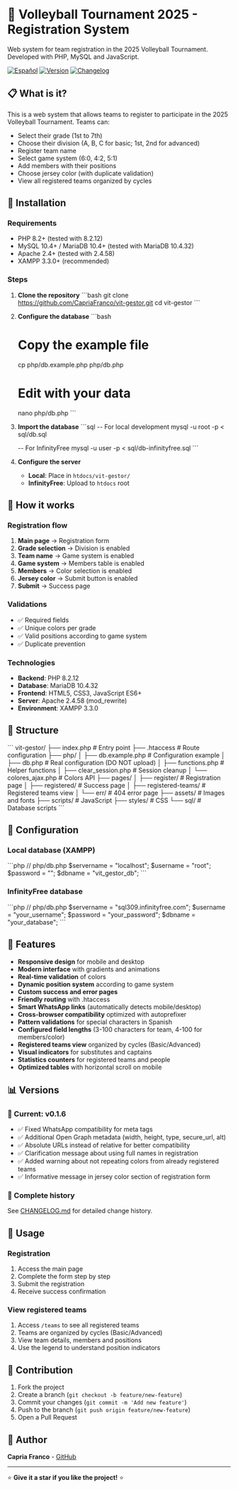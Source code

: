 # 🏐 Volleyball Tournament 2025 - Registration System

Web system for team registration in the 2025 Volleyball Tournament. Developed with PHP, MySQL and JavaScript.

[![Español](https://img.shields.io/badge/Español-README.md-blue)](README.md)
[![Version](https://img.shields.io/badge/version-v0.1.6-green)](CHANGELOG.md)
[![Changelog](https://img.shields.io/badge/changelog-view%20history-blue)](CHANGELOG.md)

## 📋 What is it?

This is a web system that allows teams to register to participate in the 2025 Volleyball Tournament. Teams can:

- Select their grade (1st to 7th)
- Choose their division (A, B, C for basic; 1st, 2nd for advanced)
- Register team name
- Select game system (6:0, 4:2, 5:1)
- Add members with their positions
- Choose jersey color (with duplicate validation)
- View all registered teams organized by cycles

## 🚀 Installation

### Requirements
- PHP 8.2+ (tested with 8.2.12)
- MySQL 10.4+ / MariaDB 10.4+ (tested with MariaDB 10.4.32)
- Apache 2.4+ (tested with 2.4.58)
- XAMPP 3.3.0+ (recommended)

### Steps

1. **Clone the repository**
   \`\`\`bash
   git clone https://github.com/CapriaFranco/vit-gestor.git
   cd vit-gestor
   \`\`\`

2. **Configure the database**
   \`\`\`bash
   # Copy the example file
   cp php/db.example.php php/db.php
   
   # Edit with your data
   nano php/db.php
   \`\`\`

3. **Import the database**
   \`\`\`sql
   -- For local development
   mysql -u root -p < sql/db.sql
   
   -- For InfinityFree
   mysql -u user -p < sql/db-infinityfree.sql
   \`\`\`

4. **Configure the server**
   - **Local**: Place in `htdocs/vit-gestor/`
   - **InfinityFree**: Upload to `htdocs` root

## 🎯 How it works

### Registration flow

1. **Main page** → Registration form
2. **Grade selection** → Division is enabled
3. **Team name** → Game system is enabled
4. **Game system** → Members table is enabled
5. **Members** → Color selection is enabled
6. **Jersey color** → Submit button is enabled
7. **Submit** → Success page

### Validations

- ✅ Required fields
- ✅ Unique colors per grade
- ✅ Valid positions according to game system
- ✅ Duplicate prevention

### Technologies

- **Backend**: PHP 8.2.12
- **Database**: MariaDB 10.4.32
- **Frontend**: HTML5, CSS3, JavaScript ES6+
- **Server**: Apache 2.4.58 (mod_rewrite)
- **Environment**: XAMPP 3.3.0

## 📁 Structure

\`\`\`
vit-gestor/
├── index.php              # Entry point
├── .htaccess              # Route configuration
├── php/
│   ├── db.example.php     # Configuration example
│   ├── db.php             # Real configuration (DO NOT upload)
│   ├── functions.php      # Helper functions
│   ├── clear_session.php  # Session cleanup
│   └── colores_ajax.php   # Colors API
├── pages/
│   ├── register/          # Registration page
│   ├── registered/        # Success page
│   ├── registered-teams/  # Registered teams view
│   └── err/               # 404 error page
├── assets/                # Images and fonts
├── scripts/               # JavaScript
├── styles/                # CSS
└── sql/                   # Database scripts
\`\`\`

## 🔧 Configuration

### Local database (XAMPP)

\`\`\`php
// php/db.php
$servername = "localhost";
$username = "root";
$password = "";
$dbname = "vit_gestor_db";
\`\`\`

### InfinityFree database

\`\`\`php
// php/db.php
$servername = "sql309.infinityfree.com";
$username = "your_username";
$password = "your_password";
$dbname = "your_database";
\`\`\`

## 🎨 Features

- **Responsive design** for mobile and desktop
- **Modern interface** with gradients and animations
- **Real-time validation** of colors
- **Dynamic position system** according to game system
- **Custom success and error pages**
- **Friendly routing** with .htaccess
- **Smart WhatsApp links** (automatically detects mobile/desktop)
- **Cross-browser compatibility** optimized with autoprefixer
- **Pattern validations** for special characters in Spanish
- **Configured field lengths** (3-100 characters for team, 4-100 for members/color)
- **Registered teams view** organized by cycles (Basic/Advanced)
- **Visual indicators** for substitutes and captains
- **Statistics counters** for registered teams and people
- **Optimized tables** with horizontal scroll on mobile

## 📊 Versions

### 🚀 Current: v0.1.6
- ✅ Fixed WhatsApp compatibility for meta tags
- ✅ Additional Open Graph metadata (width, height, type, secure_url, alt)
- ✅ Absolute URLs instead of relative for better compatibility
- ✅ Clarification message about using full names in registration
- ✅ Added warning about not repeating colors from already registered teams
- ✅ Informative message in jersey color section of registration form

### 📝 Complete history
See [CHANGELOG.md](CHANGELOG.md) for detailed change history.

## 📱 Usage

### Registration
1. Access the main page
2. Complete the form step by step
3. Submit the registration
4. Receive success confirmation

### View registered teams
1. Access `/teams` to see all registered teams
2. Teams are organized by cycles (Basic/Advanced)
3. View team details, members and positions
4. Use the legend to understand position indicators

## 🤝 Contribution

1. Fork the project
2. Create a branch (`git checkout -b feature/new-feature`)
3. Commit your changes (`git commit -m 'Add new feature'`)
4. Push to the branch (`git push origin feature/new-feature`)
5. Open a Pull Request

## 👥 Author

**Capria Franco** - [GitHub](https://github.com/CapriaFranco)

--- 

⭐ **Give it a star if you like the project!** ⭐
